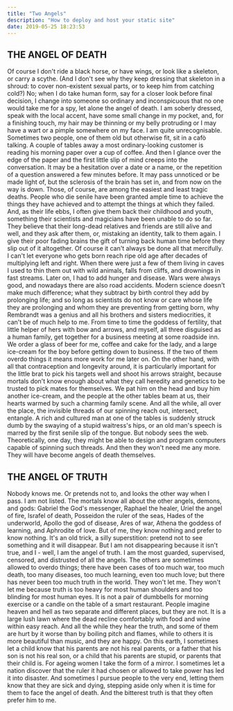 ```yaml
---
title: "Two Angels"
description: "How to deploy and host your static site"
date: 2019-05-25 18:23:53
---
```




## THE ANGEL OF DEATH

   Of course I don't ride a black horse, or have wings, or look like a skeleton, or carry a scythe. (And I don't see why they keep dressing that skeleton in a shroud: to cover non-existent sexual parts, or to keep him from catching cold?)
        No; when I do take human form, say for a closer look before final decision, I change into someone so ordinary and inconspicuous that no one would take me for a spy, let alone the angel of death. I am soberly dressed, speak with the local accent, have some small change in my pocket, and, for a finishing touch, my hair may be thinning or my belly protruding or I may have a wart or a pimple somewhere on my face. I am quite unrecognisable.
        Sometimes two people, one of them old but otherwise fit, sit in a cafò talking. A couple of tables away a most ordinary-looking customer is reading his morning paper over a cup of coffee. And then I glance over the edge of the paper and the first little slip of mind creeps into the conversation. It may be a hesitation over a date or a name, or the repetition of a question answered a few minutes before. It may pass unnoticed or be made light of, but the sclerosis of the brain has set in, and from now on the way is down.
        Those, of course, are among the easiest and least tragic deaths. People who die senile have been granted ample time to achieve the things they have achieved and to attempt the things at which they failed. And, as their life ebbs, I often give them back their childhood and youth, something their scientists and magicians have been unable to do so far. They believe that their long-dead relatives and friends are still alive and well, and they ask after them, or, mistaking an identity, talk to them again. I give their poor fading brains the gift of turning back human time before they slip out of it altogether.
        Of course it can't always be done all that mercifully. I can't let everyone who gets born reach ripe old age after decades of multiplying left and right. When there were just a few of them living in caves I used to thin them out with wild animals, falls from cliffs, and drownings in fast streams. Later on, I had to add hunger and disease. Wars were always good, and nowadays there are also road accidents. Modern science doesn't make much difference; what they subtract by birth control they add by prolonging life; and so long as scientists do not know or care whose life they are prolonging and whom they are preventing from getting born, why Rembrandt was a genius and all his brothers and sisters mediocrities, it can't be of much help to me.
        From time to time the goddess of fertility, that little helper of hers with bow and arrows, and myself, all three disguised as a human family, get together for a business meeting at some roadside inn. We order a glass of beer for me, coffee and cake for the lady, and a large ice-cream for the boy before getting down to business. If the two of them overdo things it means more work for me later on. On the other hand, with all that contraception and longevity around, it is particularly important for the little brat to pick his targets well and shoot his arrows straight, because mortals don't know enough about what they call heredity and genetics to be trusted to pick mates for themselves. We pat him on the head and buy him another ice-cream, and the people at the other tables beam at us, their hearts warmed by such a charming family scene.
        And all the while, all over the place, the invisible threads of our spinning reach out, intersect, entangle. A rich and cultured man at one of the tables is suddenly struck dumb by the swaying of a stupid waitress's hips, or an old man's speech is marred by the first senile slip of the tongue. But nobody sees the web. Theoretically, one day, they might be able to design and program computers capable of spinning such threads. And then they won't need me any more. They will have become angels of death themselves.

 ## THE ANGEL OF TRUTH

   Nobody knows me. Or pretends not to, and looks the other way when I pass. I am not listed. The mortals know all about the other angels, demons, and gods: Gabriel the God's messenger, Raphael the healer, Uriel the angel of fire, Israfel of death, Posseidon the ruler of the seas, Hades of the underworld, Apollo the god of disease, Ares of war, Athena the goddess of learning, and Aphrodite of love. But of me, they know nothing and prefer to know nothing. It's an old trick, a silly superstition: pretend not to see something and it will disappear. But I am not disappearing because it isn't true, and I - well, I am the angel of truth.
        I am the most guarded, supervised, censored, and distrusted of all the angels. The others are sometimes allowed to overdo things; there have been cases of too much war, too much death, too many diseases, too much learning, even too much love; but there has never been too much truth in the world. They won't let me.
        They won't let me because truth is too heavy for most human shoulders and too blinding for most human eyes. It is not a pair of dumbbells for morning exercise or a candle on the table of a smart restaurant.
        People imagine heaven and hell as two separate and different places, but they are not. It is a large lush lawn where the dead recline comfortably with food and wine within easy reach. And all the while they hear the truth, and some of them are hurt by it worse than by boiling pitch and flames, while to others it is more beautiful than music, and they are happy.
        On this earth, I sometimes let a child know that his parents are not his real parents, or a father that his son is not his real son, or a child that his parents are stupid, or parents that their child is. For ageing women I take the form of a mirror. I sometimes let a nation discover that the ruler it had chosen or allowed to take power has led it into disaster. And sometimes I pursue people to the very end, letting them know that they are sick and dying, stepping aside only when it is time for them to face the angel of death.
        And the bitterest truth is that they often prefer him to me. 

